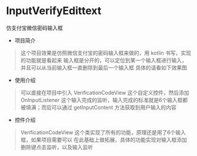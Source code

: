 # InputVerifyEdittext
仿支付宝微信密码输入框

- 项目简介

> 这个项目效果是仿照微信支付宝的密码输入框来做的，用 kotlin 书写，实现的功能就是看起来
输入框是分开的，可以定位到某一个输入框进行输入，并且可以从当前输入框一直删除到最后一个输入框
具体的请看如下效果图

- 使用介绍

> 可以直接在项目中引入 VerificationCodeView 这个自定义控件，然后添加 OnInputListener
这个输入完成的监听，输入完成的标准就是6个输入框都被填满；而后可以通过 getInputContent 
方法获取到用户输入的内容

- 控件介绍

> VerificationCodeView 这个类实现了所有的功能，原理还是用了6个输入框，如果项目需要可以
在此基础上做拓展，具体的功能实现对输入框添加删除键点击监听，以及输入监听
